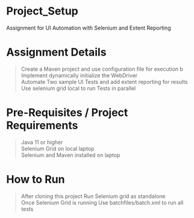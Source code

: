 # Project_Setup
Assignment for UI Automation with Selenium and Extent Reporting

# Assignment Details
> Create a Maven project and use configuration file for execution b\
> Implement dynamically initialize the WebDriver \
> Automate Two sample UI Tests and add extent reporting for results \
> Use selenium grid local to run Tests in parallel

# Pre-Requisites / Project Requirements 
> Java 11 or higher \
> Selenium Grid on local laptop \
> Selenium and Maven installed on laptop 


# How to Run
> After cloning this project Run Selenium grid as standalone \
> Once Selenium Grid is running Use batchfiles/batch.xml to run all tests